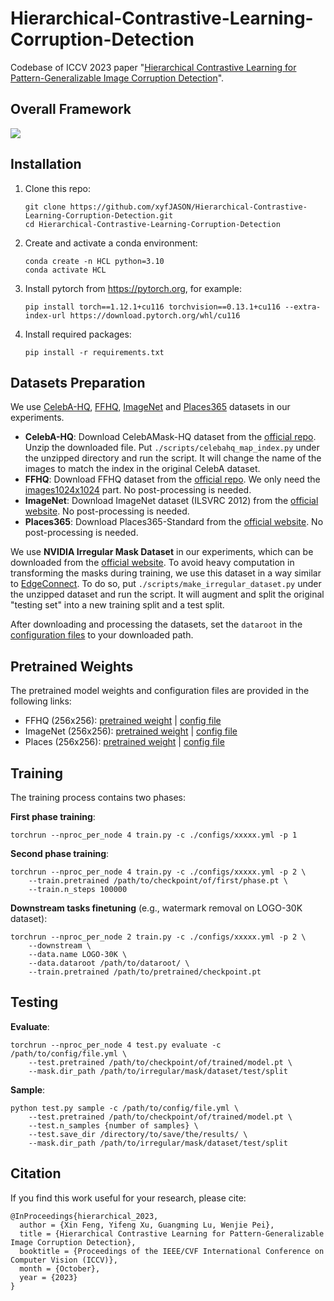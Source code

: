 # Hierarchical-Contrastive-Learning-Corruption-Detection

Codebase of ICCV 2023 paper "[Hierarchical Contrastive Learning for Pattern-Generalizable Image Corruption Detection](https://arxiv.org/abs/2308.14061)".



## Overall Framework

![](./assets/architecture.png)



## Installation

1. Clone this repo:

   ```shell
   git clone https://github.com/xyfJASON/Hierarchical-Contrastive-Learning-Corruption-Detection.git
   cd Hierarchical-Contrastive-Learning-Corruption-Detection
   ```

2. Create and activate a conda environment:

   ```shell
   conda create -n HCL python=3.10
   conda activate HCL
   ```

3. Install pytorch from https://pytorch.org, for example:

   ```shell
   pip install torch==1.12.1+cu116 torchvision==0.13.1+cu116 --extra-index-url https://download.pytorch.org/whl/cu116
   ```

4. Install required packages:

   ```shell
   pip install -r requirements.txt
   ```



## Datasets Preparation

We use [CelebA-HQ](https://github.com/tkarras/progressive_growing_of_gans), [FFHQ](https://github.com/NVlabs/ffhq-dataset), [ImageNet](https://image-net.org/) and [Places365](http://places2.csail.mit.edu/) datasets in our experiments.

- **CelebA-HQ**: Download CelebAMask-HQ dataset from the [official repo](https://github.com/switchablenorms/CelebAMask-HQ). Unzip the downloaded file. Put `./scripts/celebahq_map_index.py` under the unzipped directory and run the script. It will change the name of the images to match the index in the original CelebA dataset.
- **FFHQ**: Download FFHQ dataset from the [official repo](https://github.com/NVlabs/ffhq-dataset). We only need the [images1024x1024](https://drive.google.com/open?id=1tZUcXDBeOibC6jcMCtgRRz67pzrAHeHL) part. No post-processing is needed.
- **ImageNet**: Download ImageNet dataset (ILSVRC 2012) from the [official website](https://image-net.org/challenges/LSVRC/2012/2012-downloads.php). No post-processing is needed.
- **Places365**: Download Places365-Standard from the [official website](http://places2.csail.mit.edu/index.html). No post-processing is needed.

We use **NVIDIA Irregular Mask Dataset** in our experiments, which can be downloaded from the [official website](https://nv-adlr.github.io/publication/partialconv-inpainting). To avoid heavy computation in transforming the masks during training, we use this dataset in a way similar to [EdgeConnect](https://github.com/knazeri/edge-connect/issues/28#issuecomment-456440064). To do so, put `./scripts/make_irregular_dataset.py` under the unzipped dataset and run the script. It will augment and split the original "testing set" into a new training split and a test split.

After downloading and processing the datasets, set the `dataroot` in the [configuration files](./configs) to your downloaded path.



## Pretrained Weights

The pretrained model weights and configuration files are provided in the following links:

- FFHQ (256x256): [pretrained weight](https://stuhiteducn-my.sharepoint.com/:u:/g/personal/190110230_stu_hit_edu_cn/Eb55KPMDfwRIla_iK_9-y_MBM-t5xH4RrJHe9UCeDyMpHA) | [config file](https://stuhiteducn-my.sharepoint.com/:u:/g/personal/190110230_stu_hit_edu_cn/Ed15HGAszK9Lm7RFEtC_PeoBBjMuiHNUKUybvrZY1VGqcg?e=tJ02RO)
- ImageNet (256x256): [pretrained weight](https://stuhiteducn-my.sharepoint.com/:u:/g/personal/190110230_stu_hit_edu_cn/ERd22zuVdZdGiKq-EYTtWeEBS19byTFxfKvgiFheEWw9oQ?e=RjvMNf) | [config file](https://stuhiteducn-my.sharepoint.com/:u:/g/personal/190110230_stu_hit_edu_cn/EVM-PwYef3dCq9tbVsSHh4oBLDPrNhW1CKI1Te87ayPlnQ?e=4bnZKA)
- Places (256x256): [pretrained weight](https://stuhiteducn-my.sharepoint.com/:u:/g/personal/190110230_stu_hit_edu_cn/ER0TNQwv69ZAl7IBmlk0gywBnT8Z2gdP2Am18P7Bwls-zQ?e=ns7G2p) | [config file](https://stuhiteducn-my.sharepoint.com/:u:/g/personal/190110230_stu_hit_edu_cn/ETiD2GBQKqdKrYV7RgNkJQMBV_3kglKPYarZ0GA4Bg33fg?e=syzNbV)



## Training

The training process contains two phases:

**First phase training**:

```shell
torchrun --nproc_per_node 4 train.py -c ./configs/xxxxx.yml -p 1
```

**Second phase training**:

```shell
torchrun --nproc_per_node 4 train.py -c ./configs/xxxxx.yml -p 2 \
    --train.pretrained /path/to/checkpoint/of/first/phase.pt \
    --train.n_steps 100000
```

**Downstream tasks finetuning** (e.g., watermark removal on LOGO-30K dataset):

```shell
torchrun --nproc_per_node 2 train.py -c ./configs/xxxxx.yml -p 2 \
    --downstream \
    --data.name LOGO-30K \
    --data.dataroot /path/to/dataroot/ \
    --train.pretrained /path/to/pretrained/checkpoint.pt
```



## Testing

**Evaluate**:

```shell
torchrun --nproc_per_node 4 test.py evaluate -c /path/to/config/file.yml \
    --test.pretrained /path/to/checkpoint/of/trained/model.pt \
    --mask.dir_path /path/to/irregular/mask/dataset/test/split
```

**Sample**:

```shell
python test.py sample -c /path/to/config/file.yml \
    --test.pretrained /path/to/checkpoint/of/trained/model.pt \
    --test.n_samples {number of samples} \
    --test.save_dir /directory/to/save/the/results/ \
    --mask.dir_path /path/to/irregular/mask/dataset/test/split
```



## Citation

If you find this work useful for your research, please cite:

```
@InProceedings{hierarchical_2023, 
  author = {Xin Feng, Yifeng Xu, Guangming Lu, Wenjie Pei},
  title = {Hierarchical Contrastive Learning for Pattern-Generalizable Image Corruption Detection}, 
  booktitle = {Proceedings of the IEEE/CVF International Conference on Computer Vision (ICCV)}, 
  month = {October}, 
  year = {2023}
}
```

